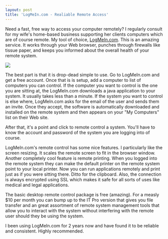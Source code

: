 ```yaml
---
layout: post  
title: 'LogMeIn.com - Realiable Remote Access'
---
```

Need a fast, free way to access your computer remotely? I regularly consult for my wife's home-based business supporting her clients computers which are of course remote. My tool of choice, [LogMeIn.com](http://logmein.com/). This is an amazing service. It works through your Web browser, punches through firewalls like tissue paper, and keeps you informed about the overall health of your remote system. 

![](https://secure.logmein.com/images/header/logo-lmi.gif)

The best part is that it is drop-dead simple to use. Go to LogMeIn.com and get a free account. Once that is is setup, add a computer to list of computers you can control. If the computer you want to control is the one you are sitting at, the LogMeIn.com downloads a java application to your system. It usually takes less than a minute. If the system you want to control is else where, LogMeIn.com asks for the email of the user and sends them an invite. Once they accept, the software is automatically downloaded and installed on the remote system and then appears on your "My Computers" list on their Web site.

After that, it's a point and click to remote control a system. You'll have to know the account and password of the system you are logging into of course.

LogMeIn.com's remote control has some nice features. I particularly like the screen resizing. It scales the remote screen to fit in the browser window. Another completely cool feature is remote printing. When you logged into the remote system they can make the default printer on the remote system point to your local printer. Now you can run applications remotely and print just as if you were sitting there. Ditto for the clipboard. Also, the connection is always encrypted using SSL which makes it safe for all sorts of uses like medical and legal applications.

The basic desktop remote control package is free (amazing). For a measly $10 per month you can bump up to the IT Pro version that gives you file transfer and an great assortment of remote system management tools that allow you to interact with the system without interfering with the remote user should they be using the system.

I been using LogMeIn.com for 2 years now and have found it to be reliable and consistent. Highly recommended.
